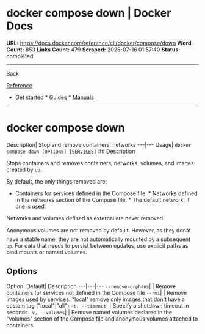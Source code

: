 # docker compose down | Docker Docs

**URL:** https://docs.docker.com/reference/cli/docker/compose/down
**Word Count:** 853
**Links Count:** 479
**Scraped:** 2025-07-16 01:57:40
**Status:** completed

---

Back

[Reference](https://docs.docker.com/reference/)

  * [Get started](https://docs.docker.com/get-started/)   * [Guides](https://docs.docker.com/guides/)   * [Manuals](https://docs.docker.com/manuals/)

* * *

# docker compose down

Description| Stop and remove containers, networks   ---|---   Usage| `docker compose down [OPTIONS] [SERVICES]`      ## Description

Stops containers and removes containers, networks, volumes, and images created by `up`.

By default, the only things removed are:

  * Containers for services defined in the Compose file.   * Networks defined in the networks section of the Compose file.   * The default network, if one is used.

Networks and volumes defined as external are never removed.

Anonymous volumes are not removed by default. However, as they donât have a stable name, they are not automatically mounted by a subsequent `up`. For data that needs to persist between updates, use explicit paths as bind mounts or named volumes.

## Options

Option| Default| Description   ---|---|---   `--remove-orphans`| | Remove containers for services not defined in the Compose file   `--rmi`| | Remove images used by services. "local" remove only images that don't have a custom tag \("local"|"all"\)      `-t, --timeout`| | Specify a shutdown timeout in seconds   `-v, --volumes`| | Remove named volumes declared in the "volumes" section of the Compose file and anonymous volumes attached to containers